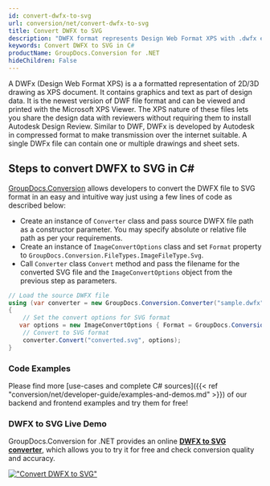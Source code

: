 ```yaml
---
id: convert-dwfx-to-svg
url: conversion/net/convert-dwfx-to-svg
title: Convert DWFX to SVG
description: "DWFX format represents Design Web Format XPS with .dwfx extension. Learn how to convert DWFX to SVG file programmatically in C# language using GroupDocs.Conversion for .NET library."
keywords: Convert DWFX to SVG in C#
productName: GroupDocs.Conversion for .NET
hideChildren: False
---
```


A DWFx (Design Web Format XPS) is a a formatted representation of 2D/3D drawing as XPS document. It contains graphics and text as part of design data. It is the newest version of DWF file format and can be viewed and printed with the Microsoft XPS Viewer. The XPS nature of these files lets you share the design data with reviewers without requiring them to install Autodesk Design Review. Similar to DWF, DWFx is developed by Autodesk in compressed format to make transmission over the internet suitable. A single DWFx file can contain one or multiple drawings and sheet sets.

## Steps to convert DWFX to SVG in C#

[GroupDocs.Conversion](https://products.groupdocs.com/conversion/net) allows developers to convert the DWFX file to SVG format in an easy and intuitive way just using a few lines of code as described below:

* Create an instance of `Converter` class and pass source DWFX file path as a constructor parameter. You may specify absolute or relative file path as per your requirements. 
* Create an instance of `ImageConvertOptions` class and set `Format` property to `GroupDocs.Conversion.FileTypes.ImageFileType.Svg`.
* Call `Converter` class `Convert` method and pass the filename for the converted SVG file and the `ImageConvertOptions` object from the previous step as parameters.

```csharp
// Load the source DWFX file
using (var converter = new GroupDocs.Conversion.Converter("sample.dwfx"))
{
    // Set the convert options for SVG format
   var options = new ImageConvertOptions { Format = GroupDocs.Conversion.FileTypes.ImageFileType.Svg };
    // Convert to SVG format
    converter.Convert("converted.svg", options);
}
```

### Code Examples

Please find more [use-cases and complete C# sources]({{< ref "conversion/net/developer-guide/examples-and-demos.md" >}}) of our backend and frontend examples and try them for free!

### DWFX to SVG Live Demo

GroupDocs.Conversion for .NET provides an online [**DWFX to SVG converter**](https://products.groupdocs.app/conversion/dwfx-to-svg), which allows you to try it for free and check conversion quality and accuracy.

[!["Convert DWFX to SVG"](conversion/net/images/convert-to-svg/convert-dwfx-to-svg.png)](https://products.groupdocs.app/conversion/dwfx-to-svg)